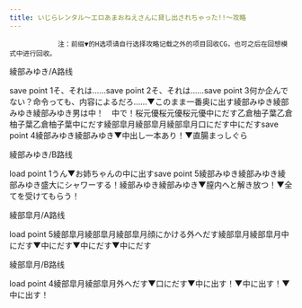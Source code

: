 ```yaml
---
title: いじらレンタル～エロあまおねえさんに貸し出されちゃった!!～攻略
---
```


                注：前缀▼的H选项请自行选择攻略记载之外的项目回收CG，也可之后在回想模式中进行回收。

綾部みゆき/A路线

save point 1そ、それは……save point 2そ、それは……save point 3何か企んでない？命令っても、内容によるだろ……▼このまま一番奥に出す綾部みゆき綾部みゆき綾部みゆき男は中！　中で！桜元優桜元優桜元優中にだす乙倉柚子葉乙倉柚子葉乙倉柚子葉中にだす綾部皐月綾部皐月綾部皐月口にだす中にだすsave point 4綾部みゆき綾部みゆき▼中出し一本あり！▼直腸まっしぐら

綾部みゆき/B路线

load point 1うん▼お姉ちゃんの中に出すsave point 5綾部みゆき綾部みゆき綾部みゆき盛大にシャワーする！綾部みゆき綾部みゆき▼膣内へと解き放つ！▼全てを受けてもらう！

綾部皐月/A路线

load point 5綾部皐月綾部皐月綾部皐月顔にかける外へだす綾部皐月綾部皐月中にだす▼中にだす▼中にだす▼中にだす

綾部皐月/B路线

load point 4綾部皐月綾部皐月外へだす▼口にだす▼中に出す！▼中に出す！▼中に出す！


              
